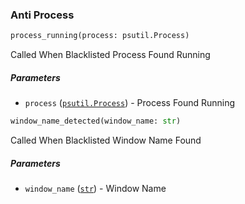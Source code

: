 ### Anti Process

```py
process_running(process: psutil.Process)
```

Called When Blacklisted Process Found Running

##### Parameters

- `process` ([`psutil.Process`](https://psutil.readthedocs.io/en/latest/#psutil.Process)) - Process Found Running

```py
window_name_detected(window_name: str)
```

Called When Blacklisted Window Name Found

##### Parameters

- `window_name` ([`str`](https://docs.python.org/3/library/stdtypes.html#str)) - Window Name